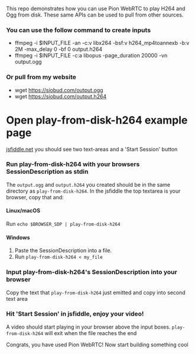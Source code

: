 This repo demonstrates how you can use Pion WebRTC to play H264 and Ogg from disk. These same APIs
can be used to pull from other sources.

### You can use the follow command to create inputs
* ffmpeg -i $INPUT_FILE -an -c:v libx264 -bsf:v h264_mp4toannexb -b:v 2M -max_delay 0 -bf 0 output.h264
* ffmpeg -i $INPUT_FILE -c:a libopus -page_duration 20000 -vn output.ogg

### Or pull from my website
* wget https://siobud.com/output.ogg
* wget https://siobud.com/output.h264

# Open play-from-disk-h264 example page
[jsfiddle.net](https://jsfiddle.net/tve5x2oc/) you should see two text-areas and a 'Start Session' button

### Run play-from-disk-h264 with your browsers SessionDescription as stdin
The `output.ogg` and `output.h264` you created should be in the same directory as `play-from-disk-h264`. In the jsfiddle the top textarea is your browser, copy that and:

#### Linux/macOS
Run `echo $BROWSER_SDP | play-from-disk-h264`
#### Windows
1. Paste the SessionDescription into a file.
1. Run `play-from-disk-h264 < my_file`

### Input play-from-disk-h264's SessionDescription into your browser
Copy the text that `play-from-disk-h264` just emitted and copy into second text area

### Hit 'Start Session' in jsfiddle, enjoy your video!
A video should start playing in your browser above the input boxes. `play-from-disk-h264` will exit when the file reaches the end

Congrats, you have used Pion WebRTC! Now start building something cool

